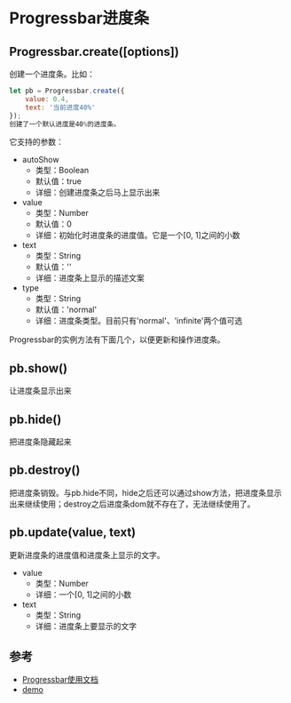 # Progressbar进度条
## Progressbar.create([options])
创建一个进度条。比如：
```javascript
let pb = Progressbar.create({
	value: 0.4,
	text: '当前进度40%'
});
创建了一个默认进度是40%的进度条。
```
它支持的参数：
* autoShow
	* 类型：Boolean
	* 默认值：true
	* 详细：创建进度条之后马上显示出来
* value
	* 类型：Number
	* 默认值：0
	* 详细：初始化时进度条的进度值。它是一个[0, 1]之间的小数
* text
	* 类型：String
	* 默认值：''
	* 详细：进度条上显示的描述文案
* type
	* 类型：String
	* 默认值：'normal'
	* 详细：进度条类型。目前只有'normal'、'infinite'两个值可选

Progressbar的实例方法有下面几个，以便更新和操作进度条。
## pb.show()
让进度条显示出来
## pb.hide()
把进度条隐藏起来
## pb.destroy()
把进度条销毁。与pb.hide不同，hide之后还可以通过show方法，把进度条显示出来继续使用；destroy之后进度条dom就不存在了，无法继续使用了。
## pb.update(value, text)
更新进度条的进度值和进度条上显示的文字。
* value
	* 类型：Number
	* 详细：一个[0, 1]之间的小数
* text
	* 类型：String
	* 详细：进度条上要显示的文字

## 参考
* [Progressbar使用文档](../guide/progressbar.md)
* [demo](/resource/html/demo.html?demo=progressbar)